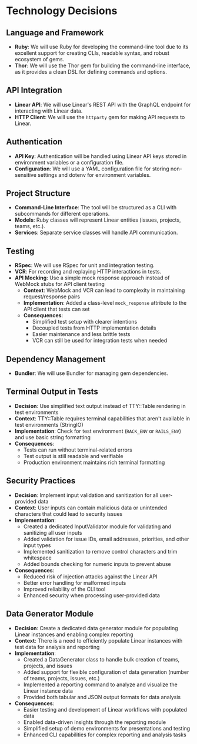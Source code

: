 # Technology Decisions

## Language and Framework
- **Ruby**: We will use Ruby for developing the command-line tool due to its excellent support for creating CLIs, readable syntax, and robust ecosystem of gems.
- **Thor**: We will use the Thor gem for building the command-line interface, as it provides a clean DSL for defining commands and options.

## API Integration
- **Linear API**: We will use Linear's REST API with the GraphQL endpoint for interacting with Linear data.
- **HTTP Client**: We will use the `httparty` gem for making API requests to Linear.

## Authentication
- **API Key**: Authentication will be handled using Linear API keys stored in environment variables or a configuration file.
- **Configuration**: We will use a YAML configuration file for storing non-sensitive settings and dotenv for environment variables.

## Project Structure
- **Command-Line Interface**: The tool will be structured as a CLI with subcommands for different operations.
- **Models**: Ruby classes will represent Linear entities (issues, projects, teams, etc.).
- **Services**: Separate service classes will handle API communication.

## Testing
- **RSpec**: We will use RSpec for unit and integration testing.
- **VCR**: For recording and replaying HTTP interactions in tests.
- **API Mocking**: Use a simple mock response approach instead of WebMock stubs for API client testing
  - **Context**: WebMock and VCR can lead to complexity in maintaining request/response pairs
  - **Implementation**: Added a class-level `mock_response` attribute to the API client that tests can set
  - **Consequences**:
    - Simplified test setup with clearer intentions
    - Decoupled tests from HTTP implementation details
    - Easier maintenance and less brittle tests
    - VCR can still be used for integration tests when needed

## Dependency Management
- **Bundler**: We will use Bundler for managing gem dependencies.

## Terminal Output in Tests

- **Decision**: Use simplified text output instead of TTY::Table rendering in test environments
- **Context**: TTY::Table requires terminal capabilities that aren't available in test environments (StringIO)
- **Implementation**: Check for test environment (`RACK_ENV` or `RAILS_ENV`) and use basic string formatting
- **Consequences**: 
  - Tests can run without terminal-related errors
  - Test output is still readable and verifiable
  - Production environment maintains rich terminal formatting 

## Security Practices

- **Decision**: Implement input validation and sanitization for all user-provided data
- **Context**: User inputs can contain malicious data or unintended characters that could lead to security issues
- **Implementation**: 
  - Created a dedicated InputValidator module for validating and sanitizing all user inputs
  - Added validation for issue IDs, email addresses, priorities, and other input types
  - Implemented sanitization to remove control characters and trim whitespace
  - Added bounds checking for numeric inputs to prevent abuse
- **Consequences**:
  - Reduced risk of injection attacks against the Linear API
  - Better error handling for malformed inputs
  - Improved reliability of the CLI tool
  - Enhanced security when processing user-provided data 

## Data Generator Module

- **Decision**: Create a dedicated data generator module for populating Linear instances and enabling complex reporting
- **Context**: There is a need to efficiently populate Linear instances with test data for analysis and reporting
- **Implementation**:
  - Created a DataGenerator class to handle bulk creation of teams, projects, and issues
  - Added support for flexible configuration of data generation (number of teams, projects, issues, etc.)
  - Implemented a reporting command to analyze and visualize the Linear instance data
  - Provided both tabular and JSON output formats for data analysis
- **Consequences**:
  - Easier testing and development of Linear workflows with populated data
  - Enabled data-driven insights through the reporting module
  - Simplified setup of demo environments for presentations and testing
  - Enhanced CLI capabilities for complex reporting and analysis tasks 